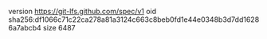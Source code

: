 version https://git-lfs.github.com/spec/v1
oid sha256:df1066c71c22ca278a81a3124c663c8beb0fd1e44e0348b3d7dd16286a7abcb4
size 6487
